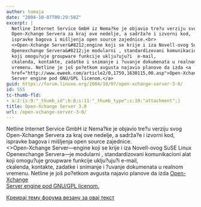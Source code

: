 ```yaml
---
author: tomaja
date: "2004-10-07T09:29:58Z"
excerpt: |
  Netline Internet Service GmbH iz Nema?ke je objavio tre?u verziju svog
  Open-Xchange Servera za kraj ove nedelje, a sadrža?e i izvorni kod,
  ispravke bagova i mišljenja open source zajednice.<br>
  <>Open-Xchange Server&#8212;engine koji se krije i iza Novell-ovog SuSE Linux
  Openexchange Servera&#8212;je modularni , standardizovani komunikacioni alat
  koji omogu?uje groupware funkcije uklju?uju?i  e-mail,
  ckalenda, kontakte, zadatke i snimanje i ?uvanje dokumenata u realnom
  vremenu. Netline je još po?etkom avgusta najavio planove da izda <a
  href="http://www.eweek.com/article2/0,1759,1630115,00.asp">Open-Xchange
  Server engine pod GNU/GPL licenom.</a>
guid: https://forum.linuxo.org/2004/10/07/open-xchange-server-3-0/
id: 555
tc-thumb-fld:
- a:2:{s:9:"_thumb_id";b:0;s:11:"_thumb_type";s:10:"attachment";}
title: Open-Xchange Server 3.0
url: /open-xchange-server-3-0/
---
```

Netline Internet Service GmbH iz Nema?ke je objavio tre?u verziju svog  
Open-Xchange Servera za kraj ove nedelje, a sadrža?e i izvorni kod,  
ispravke bagova i mišljenja open source zajednice.  
<>Open-Xchange Server&#8212;engine koji se krije i iza Novell-ovog SuSE Linux  
Openexchange Servera&#8212;je modularni , standardizovani komunikacioni alat  
koji omogu?uje groupware funkcije uklju?uju?i e-mail,  
ckalenda, kontakte, zadatke i snimanje i ?uvanje dokumenata u realnom  
vremenu. Netline je još po?etkom avgusta najavio planove da izda [Open-Xchange  
Server engine pod GNU/GPL licenom.](http://www.eweek.com/article2/0,1759,1630115,00.asp)<!--break-->

[Креирај тему форума везану за овај текст](https://linuxo.org/nova-tema-na-forumu/?se_pid=555)